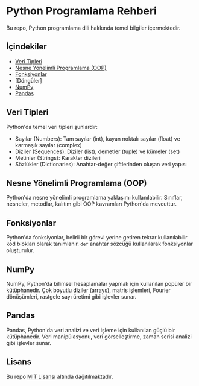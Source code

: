 # Python Programlama Rehberi

Bu repo, Python programlama dili hakkında temel bilgiler içermektedir.

## İçindekiler
- [Veri Tipleri](#veri-tipleri)
- [Nesne Yönelimli Programlama (OOP)](#nesne-yonelimli-programlama-oop)
- [Fonksiyonlar](#fonksiyonlar)
- [Döngüler]
- [NumPy](#numpy)
- [Pandas](#pandas)

## Veri Tipleri
Python'da temel veri tipleri şunlardır:
- Sayılar (Numbers): Tam sayılar (int), kayan noktalı sayılar (float) ve karmaşık sayılar (complex)
- Diziler (Sequences): Diziler (list), demetler (tuple) ve kümeler (set)
- Metinler (Strings): Karakter dizileri
- Sözlükler (Dictionaries): Anahtar-değer çiftlerinden oluşan veri yapısı

## Nesne Yönelimli Programlama (OOP)
Python'da nesne yönelimli programlama yaklaşımı kullanılabilir. Sınıflar, nesneler, metodlar, kalıtım gibi OOP kavramları Python'da mevcuttur.

## Fonksiyonlar
Python'da fonksiyonlar, belirli bir görevi yerine getiren tekrar kullanılabilir kod blokları olarak tanımlanır. `def` anahtar sözcüğü kullanılarak fonksiyonlar oluşturulur.

## NumPy
NumPy, Python'da bilimsel hesaplamalar yapmak için kullanılan popüler bir kütüphanedir. Çok boyutlu diziler (arrays), matris işlemleri, Fourier dönüşümleri, rastgele sayı üretimi gibi işlevler sunar.

## Pandas
Pandas, Python'da veri analizi ve veri işleme için kullanılan güçlü bir kütüphanedir. Veri manipülasyonu, veri görselleştirme, zaman serisi analizi gibi işlevler sunar.

## Lisans
Bu repo [MIT Lisansı](LICENSE) altında dağıtılmaktadır.
